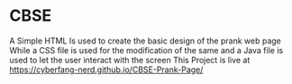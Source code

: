 # CBSE
A Simple HTML Is used to create the basic design of the prank web page
While a CSS file is used for the modification of the same
and a Java file is used to let the user interact with the screen 
This Project is live at https://cyberfang-nerd.github.io/CBSE-Prank-Page/
